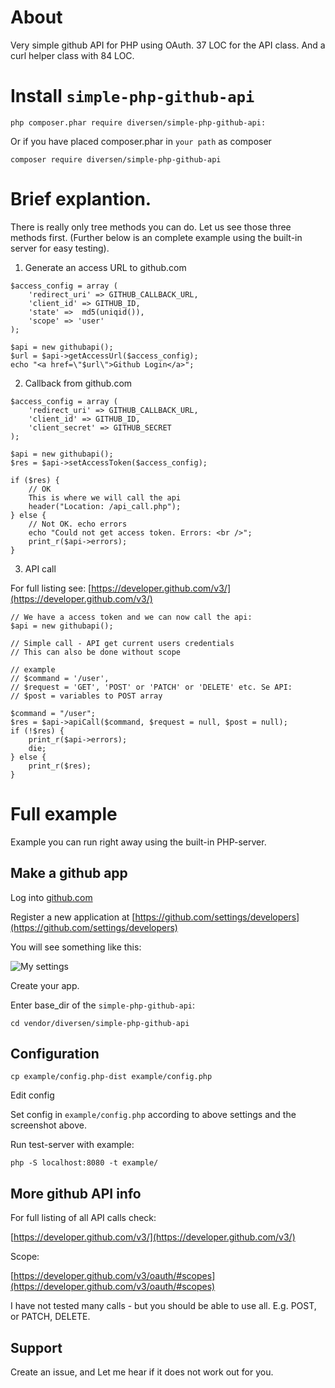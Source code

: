 # About

Very simple github API for PHP using OAuth. 37 LOC for the API class. And a
curl helper class with 84 LOC.

# Install `simple-php-github-api`

    php composer.phar require diversen/simple-php-github-api:
    
Or if you have placed composer.phar in `your path` as composer

    composer require diversen/simple-php-github-api

# Brief explantion.

There is really only tree methods you can do. Let us see those three methods first. 
(Further below is an complete example using the built-in server for easy testing). 

1) Generate an access URL to github.com

~~~.php
$access_config = array (
    'redirect_uri' => GITHUB_CALLBACK_URL,
    'client_id' => GITHUB_ID,
    'state' =>  md5(uniqid()),
    'scope' => 'user' 
);

$api = new githubapi();
$url = $api->getAccessUrl($access_config);
echo "<a href=\"$url\">Github Login</a>";
~~~

2) Callback from github.com

~~~.php
$access_config = array (
    'redirect_uri' => GITHUB_CALLBACK_URL,
    'client_id' => GITHUB_ID,
    'client_secret' => GITHUB_SECRET
);

$api = new githubapi();
$res = $api->setAccessToken($access_config);

if ($res) {
    // OK
    This is where we will call the api
    header("Location: /api_call.php");
} else {
    // Not OK. echo errors
    echo "Could not get access token. Errors: <br />";
    print_r($api->errors);
}
~~~

3) API call

For full listing see: [https://developer.github.com/v3/](https://developer.github.com/v3/)

~~~.php
// We have a access token and we can now call the api: 
$api = new githubapi();

// Simple call - API get current users credentials
// This can also be done without scope

// example
// $command = '/user', 
// $request = 'GET', 'POST' or 'PATCH' or 'DELETE' etc. Se API: 
// $post = variables to POST array

$command = "/user";
$res = $api->apiCall($command, $request = null, $post = null);
if (!$res) {
    print_r($api->errors); 
    die;
} else {
    print_r($res);
}
~~~

# Full example

Example you can run right away using the built-in PHP-server. 

## Make a github app

Log into [github.com](github.com)

Register a new application at [https://github.com/settings/developers](https://github.com/settings/developers)

You will see something like this: 

![My settings](https://raw.githubusercontent.com/diversen/simple-php-github-api/master/github-api.png "My settings")

Create your app. 

Enter base_dir of the `simple-php-github-api`:

    cd vendor/diversen/simple-php-github-api

## Configuration

    cp example/config.php-dist example/config.php

Edit config

Set config in `example/config.php` according to above settings and 
the screenshot above.

Run test-server with example:

    php -S localhost:8080 -t example/

## More github API info

For full listing of all API calls check: 

[https://developer.github.com/v3/](https://developer.github.com/v3/)

Scope: 

[https://developer.github.com/v3/oauth/#scopes](https://developer.github.com/v3/oauth/#scopes)

I have not tested many calls - but you should be able to use all. E.g. POST,
or PATCH, DELETE.

## Support

Create an issue, and Let me hear if it does not work out for you.
